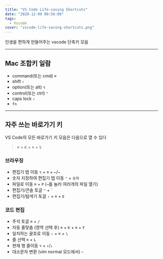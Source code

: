 ```yaml
---
title: "VS Code Life-saving Shortcuts"
date: "2020-12-09 00:56:00"
tags:
  - Vscode
cover: "vscode-life-saving-shortcuts.png"
---
```


인생을 편하게 만들어주는 vscode 단축키 모음

---

## Mac 조합키 일람

- command(또는 cmd) `⌘`
- shift `⇧`
- option(또는 alt) `⌥`
- control(또는 ctrl) `⌃`
- caps lock `⇪`
- `fn`

---

## 자주 쓰는 바로가기 키

VS Code의 모든 바로가기 키 모음은 다음으로 열 수 있다

> `⌘` + `K` + `⌘` + `S`

### 브라우징

- 편집기 탭 이동 `⌥` + `⌘` + `←`/`→`
- 숫자 지정하여 편집기 탭 이동 `⌃` + `숫자`
- 파일로 이동 `⌘` + `P` (`→`를 눌러 여러개의 파일 열기)
- 편집기/콘솔 토글 `⌃` + `` ` ``
- 편집기/탐색기 토글 `⇧` + `⌘` + `E`

### 코드 편집

- 주석 토글 `⌘` + `/`
- 자동 줄맞춤 (영역 선택 후) `⌘` + `K` + `⌘` + `F`
- 일치하는 괄호로 이동 `⇧` + `⌘` + `\`
- 줄 선택 `⌘` + `L`
- 현재 행 줄이동 `⌥` + `↑`/`↓`
- 대소문자 변환 (vim normal 모드에서) `~`
